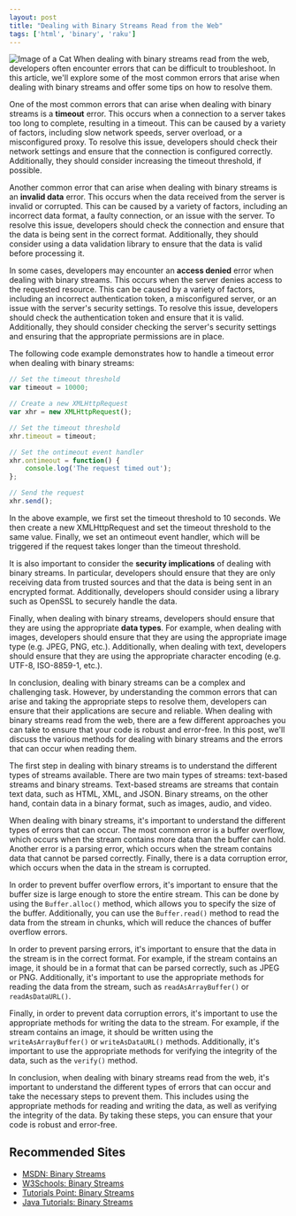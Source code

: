 ```yaml
---
layout: post
title: "Dealing with Binary Streams Read from the Web"
tags: ['html', 'binary', 'raku']
---
```


![Image of a Cat](http://source.unsplash.com/1600x900/?cat)
When dealing with binary streams read from the web, developers often encounter errors that can be difficult to troubleshoot. In this article, we'll explore some of the most common errors that arise when dealing with binary streams and offer some tips on how to resolve them.

One of the most common errors that can arise when dealing with binary streams is a **timeout** error. This occurs when a connection to a server takes too long to complete, resulting in a timeout. This can be caused by a variety of factors, including slow network speeds, server overload, or a misconfigured proxy. To resolve this issue, developers should check their network settings and ensure that the connection is configured correctly. Additionally, they should consider increasing the timeout threshold, if possible.

Another common error that can arise when dealing with binary streams is an **invalid data** error. This occurs when the data received from the server is invalid or corrupted. This can be caused by a variety of factors, including an incorrect data format, a faulty connection, or an issue with the server. To resolve this issue, developers should check the connection and ensure that the data is being sent in the correct format. Additionally, they should consider using a data validation library to ensure that the data is valid before processing it.

In some cases, developers may encounter an **access denied** error when dealing with binary streams. This occurs when the server denies access to the requested resource. This can be caused by a variety of factors, including an incorrect authentication token, a misconfigured server, or an issue with the server's security settings. To resolve this issue, developers should check the authentication token and ensure that it is valid. Additionally, they should consider checking the server's security settings and ensuring that the appropriate permissions are in place.

The following code example demonstrates how to handle a timeout error when dealing with binary streams:

```javascript
// Set the timeout threshold
var timeout = 10000;

// Create a new XMLHttpRequest
var xhr = new XMLHttpRequest();

// Set the timeout threshold
xhr.timeout = timeout;

// Set the ontimeout event handler
xhr.ontimeout = function() {
    console.log('The request timed out');
};

// Send the request
xhr.send();
```

In the above example, we first set the timeout threshold to 10 seconds. We then create a new XMLHttpRequest and set the timeout threshold to the same value. Finally, we set an ontimeout event handler, which will be triggered if the request takes longer than the timeout threshold.

It is also important to consider the **security implications** of dealing with binary streams. In particular, developers should ensure that they are only receiving data from trusted sources and that the data is being sent in an encrypted format. Additionally, developers should consider using a library such as OpenSSL to securely handle the data.

Finally, when dealing with binary streams, developers should ensure that they are using the appropriate **data types**. For example, when dealing with images, developers should ensure that they are using the appropriate image type (e.g. JPEG, PNG, etc.). Additionally, when dealing with text, developers should ensure that they are using the appropriate character encoding (e.g. UTF-8, ISO-8859-1, etc.).

In conclusion, dealing with binary streams can be a complex and challenging task. However, by understanding the common errors that can arise and taking the appropriate steps to resolve them, developers can ensure that their applications are secure and reliable.
When dealing with binary streams read from the web, there are a few different approaches you can take to ensure that your code is robust and error-free. In this post, we'll discuss the various methods for dealing with binary streams and the errors that can occur when reading them. 

The first step in dealing with binary streams is to understand the different types of streams available. There are two main types of streams: text-based streams and binary streams. Text-based streams are streams that contain text data, such as HTML, XML, and JSON. Binary streams, on the other hand, contain data in a binary format, such as images, audio, and video. 

When dealing with binary streams, it's important to understand the different types of errors that can occur. The most common error is a buffer overflow, which occurs when the stream contains more data than the buffer can hold. Another error is a parsing error, which occurs when the stream contains data that cannot be parsed correctly. Finally, there is a data corruption error, which occurs when the data in the stream is corrupted. 

In order to prevent buffer overflow errors, it's important to ensure that the buffer size is large enough to store the entire stream. This can be done by using the `Buffer.alloc()` method, which allows you to specify the size of the buffer. Additionally, you can use the `Buffer.read()` method to read the data from the stream in chunks, which will reduce the chances of buffer overflow errors. 

In order to prevent parsing errors, it's important to ensure that the data in the stream is in the correct format. For example, if the stream contains an image, it should be in a format that can be parsed correctly, such as JPEG or PNG. Additionally, it's important to use the appropriate methods for reading the data from the stream, such as `readAsArrayBuffer()` or `readAsDataURL()`. 

Finally, in order to prevent data corruption errors, it's important to use the appropriate methods for writing the data to the stream. For example, if the stream contains an image, it should be written using the `writeAsArrayBuffer()` or `writeAsDataURL()` methods. Additionally, it's important to use the appropriate methods for verifying the integrity of the data, such as the `verify()` method. 

In conclusion, when dealing with binary streams read from the web, it's important to understand the different types of errors that can occur and take the necessary steps to prevent them. This includes using the appropriate methods for reading and writing the data, as well as verifying the integrity of the data. By taking these steps, you can ensure that your code is robust and error-free.
## Recommended Sites

* [MSDN: Binary Streams](https://msdn.microsoft.com/en-us/library/system.io.binaryreader(v=vs.110).aspx)
* [W3Schools: Binary Streams](https://www.w3schools.com/php/php_file_open.asp)
* [Tutorials Point: Binary Streams](https://www.tutorialspoint.com/csharp/csharp_binary_files.htm)
* [Java Tutorials: Binary Streams](https://docs.oracle.com/javase/tutorial/essential/io/bytestreams.html)